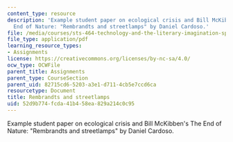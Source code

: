 ```yaml
---
content_type: resource
description: 'Example student paper on ecological crisis and Bill McKibben''s The
  End of Nature: "Rembrandts and streetlamps" by Daniel Cardoso.'
file: /media/courses/sts-464-technology-and-the-literary-imagination-spring-2008/52d9b774fcda41b458ea829a214c0c95_dcardoso_wk11.pdf
file_type: application/pdf
learning_resource_types:
- Assignments
license: https://creativecommons.org/licenses/by-nc-sa/4.0/
ocw_type: OCWFile
parent_title: Assignments
parent_type: CourseSection
parent_uid: 82715cd6-5203-a3e1-d711-4cb5e7ccd6ca
resourcetype: Document
title: Rembrandts and streetlamps
uid: 52d9b774-fcda-41b4-58ea-829a214c0c95
---
```

Example student paper on ecological crisis and Bill McKibben's The End of Nature: "Rembrandts and streetlamps" by Daniel Cardoso.